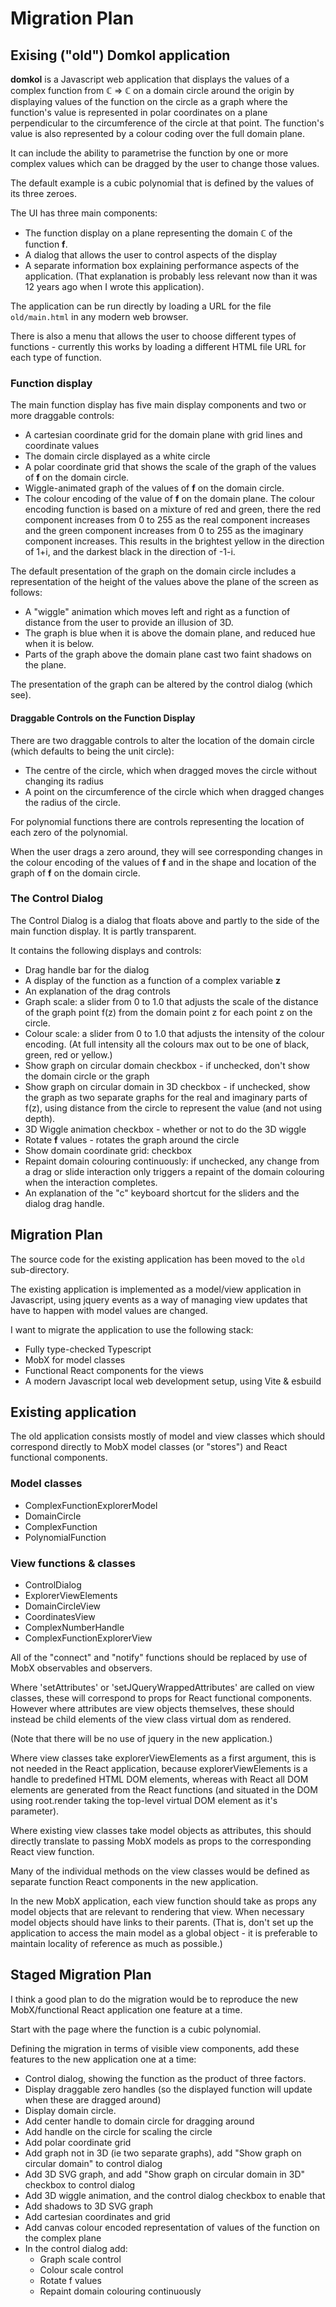 # Migration Plan

## Exising ("old") Domkol application

**domkol** is a Javascript web application that displays the values of a 
complex function from ℂ => ℂ on a domain circle around the origin by displaying
values of the function on the circle as a graph where the function's value
is represented in polar coordinates on a plane perpendicular to the circumference
of the circle at that point. The function's value is also represented by 
a colour coding over the full domain plane.

It can include the ability to parametrise the function by one or more 
complex values which can be dragged by the user to change those values.

The default example is a cubic polynomial that is defined by the values
of its three zeroes.

The UI has three main components:

* The function display on a plane representing the domain ℂ of the function **f**.
* A dialog that allows the user to control aspects of the display
* A separate information box explaining performance aspects of the application.
  (That explanation is probably less relevant now than it was 12 years ago when I wrote
  this application).

The application can be run directly by loading a URL for the file `old/main.html` in
any modern web browser.

There is also a menu that allows the user to choose different types of functions - currently
this works by loading a different HTML file URL for each type of function.

### Function display

The main function display has five main display components and two or more draggable controls:

* A cartesian coordinate grid for the domain plane with grid lines and coordinate values
* The domain circle displayed as a white circle
* A polar coordinate grid that shows the scale of the graph of the values of **f** on the 
  domain circle.
* Wiggle-animated graph of the values of **f** on the domain circle.
* The colour encoding of the value of **f** on the domain plane. The colour encoding 
  function is based on a mixture of red and green, there the red component increases
  from 0 to 255 as the real component increases and the green component increases
  from 0 to 255 as the imaginary component increases. This results in the brightest
  yellow in the direction of 1+i, and the darkest black in the direction of -1-i.

The default presentation of the graph on the domain circle includes a representation
of the height of the values above the plane of the screen as follows:

* A "wiggle" animation which moves left and right as a function of distance from the user
  to provide an illusion of 3D.
* The graph is blue when it is above the domain plane, and reduced hue when it is below.
* Parts of the graph above the domain plane cast two faint shadows on the plane.

The presentation of the graph can be altered by the control dialog (which see).

#### Draggable Controls on the Function Display

There are two draggable controls to alter the location of the domain circle (which 
defaults to being the unit circle):

* The centre of the circle, which when dragged moves the circle without changing 
  its radius
* A point on the circumference of the circle which when dragged changes the radius
  of the circle.
  
For polynomial functions there are controls representing the location of each 
zero of the polynomial.

When the user drags a zero around, they will see corresponding changes in the 
colour encoding of the values of **f** and in the shape and location of the 
graph of **f** on the domain circle.

### The Control Dialog

The Control Dialog is a dialog that floats above and partly to the side of the
main function display. It is partly transparent.

It contains the following displays and controls:

* Drag handle bar for the dialog
* A display of the function as a function of a complex variable **z**
* An explanation of the drag controls
* Graph scale: a slider from 0 to 1.0 that adjusts the scale of the distance
  of the graph point f(z) from the domain point z for each point z on the circle.
* Colour scale: a slider from 0 to 1.0 that adjusts the intensity of the colour
  encoding. (At full intensity all the colours max out to be one of black, green,
  red or yellow.)
* Show graph on circular domain checkbox - if unchecked, don't show the domain
  circle or the graph
* Show graph on circular domain in 3D checkbox - if unchecked, show the graph
  as two separate graphs for the real and imaginary parts of f(z), using
  distance from the circle to represent the value (and not using depth).
* 3D Wiggle animation checkbox - whether or not to do the 3D wiggle
* Rotate **f** values - rotates the graph around the circle
* Show domain coordinate grid: checkbox
* Repaint domain colouring continuously: if unchecked, any change from a drag
  or slide interaction only triggers a repaint of the domain colouring 
  when the interaction completes.
* An explanation of the "c" keyboard shortcut for the sliders and the dialog drag handle.

## Migration Plan

The source code for the existing application has been moved to the `old` sub-directory.

The existing application is implemented as a model/view application in Javascript, using
jquery events as a way of managing view updates that have to happen with model values
are changed.

I want to migrate the application to use the following stack:

* Fully type-checked Typescript
* MobX for model classes
* Functional React components for the views
* A modern Javascript local web development setup, using Vite & esbuild

## Existing application

The old application consists mostly of model and view classes which should correspond
directly to MobX model classes (or "stores") and React functional components.

### Model classes

* ComplexFunctionExplorerModel
* DomainCircle
* ComplexFunction
* PolynomialFunction

### View functions & classes

* ControlDialog
* ExplorerViewElements
* DomainCircleView
* CoordinatesView
* ComplexNumberHandle
* ComplexFunctionExplorerView


All of the "connect" and "notify" functions should be replaced by use of MobX observables and observers.

Where 'setAttributes' or 'setJQueryWrappedAttributes' are called on view classes, these 
will correspond to props for React functional components. However where attributes are view objects 
themselves, these should instead be child elements of the view class virtual dom as rendered.

(Note that there will be no use of jquery in the new application.)

Where view classes take explorerViewElements as a first argument, this is not needed in 
the React application, because explorerViewElements is a handle to predefined HTML DOM elements,
whereas with React all DOM elements are generated from the React functions (and situated in
the DOM using root.render taking the top-level virtual DOM element as it's parameter).

Where existing view classes take model objects as attributes, this should directly translate to 
passing MobX models as props to the corresponding React view function.

Many of the individual methods on the view classes would be defined as separate function React
components in the new application.

In the new MobX application, each view function should take as props any model objects that are
relevant to rendering that view. When necessary model objects should have links to their parents.
(That is, don't set up the application to access the main model as a global object - it is preferable
to maintain locality of reference as much as possible.)

## Staged Migration Plan

I think a good plan to do the migration would be to reproduce the new MobX/functional React application
one feature at a time.

Start with the page where the function is a cubic polynomial.

Defining the migration in terms of visible view components, add these features
to the new application one at a time:

* Control dialog, showing the function as the product of three factors.
* Display draggable zero handles (so the displayed function will update when these are dragged around)
* Display domain circle.
* Add center handle to domain circle for dragging around
* Add handle on the circle for scaling the circle
* Add polar coordinate grid
* Add graph not in 3D (ie two separate graphs), add "Show graph on circular domain" to control dialog
* Add 3D SVG graph, and add "Show graph on circular domain in 3D" checkbox to control dialog
* Add 3D wiggle animation, and the control dialog checkbox to enable that
* Add shadows to 3D SVG graph
* Add cartesian coordinates and grid
* Add canvas colour encoded representation of values of the function on the complex plane
* In the control dialog add:
  * Graph scale control
  * Colour scale control
  * Rotate f values
  * Repaint domain colouring continuously
